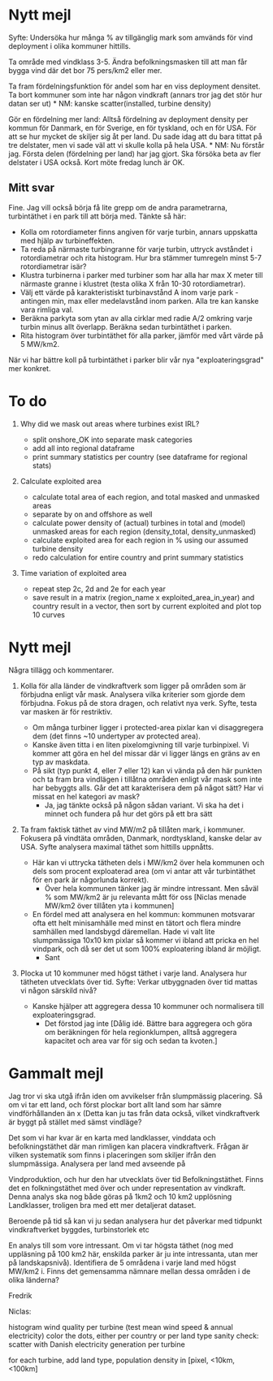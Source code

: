 # Nytt mejl

Syfte: Undersöka hur många % av tillgänglig mark som amvänds för vind deployment i olika kommuner hittills.
 
Ta område med vindklass 3-5. Ändra befolkningsmasken till att man får bygga vind där det bor 75 pers/km2 eller mer.
 
Ta fram fördelningsfunktion för andel som har en viss deployment densitet. Ta bort kommuner som inte har någon vindkraft (annars tror jag det stör hur datan ser ut)
    * NM: kanske scatter(installed, turbine density)
 
Gör en fördelning mer land: Alltså fördelning av deployment density per kommun för Danmark, en för Sverige, en för tyskland, och en för USA. För att se hur mycket de skiljer sig åt per land. Du sade idag att du bara tittat på tre delstater, men vi sade väl att vi skulle kolla på hela USA.
    * NM: Nu förstår jag. Första delen (fördelning per land) har jag gjort. Ska försöka beta av fler delstater i USA också. Kort möte fredag lunch är OK.

## Mitt svar

Fine. Jag vill också börja få lite grepp om de andra parametrarna, turbintäthet i en park till att börja med. Tänkte så här:
 
* Kolla om rotordiameter finns angiven för varje turbin, annars uppskatta med hjälp av turbineffekten. 
* Ta reda på närmaste turbingranne för varje turbin, uttryck avståndet i rotordiametrar och rita histogram. Hur bra stämmer tumregeln minst 5-7 rotordiametrar isär?
* Klustra turbinerna i parker med turbiner som har alla har max X meter till närmaste granne i klustret (testa olika X från 10-30 rotordiametrar).
* Välj ett värde på karakteristiskt turbinavstånd A inom varje park - antingen min, max eller medelavstånd inom parken. Alla tre kan kanske vara rimliga val.
* Beräkna parkyta som ytan av alla cirklar med radie A/2 omkring varje turbin minus allt överlapp. Beräkna sedan turbintäthet i parken.
* Rita histogram över turbintäthet för alla parker, jämför med vårt värde på 5 MW/km2.
 
När vi har bättre koll på turbintäthet i parker blir vår nya "exploateringsgrad" mer konkret.

# To do

1. Why did we mask out areas where turbines exist IRL?
    * split onshore_OK into separate mask categories
    * add all into regional dataframe
    * print summary statistics per country (see dataframe for regional stats)

2. Calculate exploited area
    * calculate total area of each region, and total masked and unmasked areas
    * separate by on and offshore as well
    * calculate power density of (actual) turbines in total and (model) unmasked areas
        for each region (density_total, density_unmasked)
    * calculate exploited area for each region in % using our assumed turbine density
    * redo calculation for entire country and print summary statistics 

3. Time variation of exploited area
    * repeat step 2c, 2d and 2e for each year
    * save result in a matrix (region_name x exploited_area_in_year) and country
        result in a vector, then sort by current exploited and plot top 10 curves

# Nytt mejl

Några tillägg och kommentarer.
 
1. Kolla för alla länder de vindkraftverk som ligger på områden som är förbjudna enligt vår mask. Analysera vilka kriterier som gjorde dem förbjudna. Fokus på de stora dragen, och relativt nya verk. Syfte, testa var masken är för restriktiv.
    * Om många turbiner ligger i protected-area pixlar kan vi disaggregera dem (det finns ~10 undertyper av protected area).
    * Kanske även titta i en liten pixelomgivning till varje turbinpixel. Vi kommer att göra en hel del missar där vi ligger längs en gräns av en typ av maskdata.
    * På sikt (typ punkt 4, eller 7 eller 12) kan vi vända på den här punkten och ta fram bra vindlägen i tillåtna områden enligt vår mask som inte har bebyggts alls. Går det att karakterisera dem på något sätt? Har vi missat en hel kategori av mask?  
        - Ja, jag tänkte också på någon sådan variant. Vi ska ha det i minnet och fundera på hur det görs på ett bra sätt
 
2. Ta fram faktisk täthet av vind MW/m2 på tillåten mark, i kommuner. Fokusera på vindtäta områden, Danmark, nordtyskland, kanske delar av USA. Syfte analysera maximal täthet som hittills uppnåtts.
    * Här kan vi uttrycka tätheten dels i MW/km2 över hela kommunen och dels som procent exploaterad area (om vi antar att vår turbintäthet för en park är någorlunda korrekt).
        - Över hela kommunen tänker jag är mindre intressant. Men såväl % som MW/km2 är ju relevanta mått för oss [Niclas menade MW/km2 över tillåten yta i kommunen]
    * En fördel med att analysera en hel kommun: kommunen motsvarar ofta ett helt minisamhälle med minst en tätort och flera mindre samhällen med landsbygd däremellan. Hade vi valt lite slumpmässiga 10x10 km pixlar så kommer vi ibland att pricka en hel vindpark, och då ser det ut som 100% exploatering ibland är möjligt.
        - Sant

3. Plocka ut 10 kommuner med högst täthet i varje land. Analysera hur tätheten utvecklats över tid. Syfte: Verkar utbyggnaden över tid mattas vi någon särskild nivå?
    * Kanske hjälper att aggregera dessa 10 kommuner och normalisera till exploateringsgrad.
        - Det förstod jag inte
        [Dålig idé. Bättre bara aggregera och göra om beräkningen för hela regionklumpen,
        alltså aggregera kapacitet och area var för sig och sedan ta kvoten.]


# Gammalt mejl

Jag tror vi ska utgå ifrån iden om avvikelser från slumpmässig placering. Så om vi tar ett land, och först plockar bort allt land som har sämre vindförhållanden än x (Detta kan ju tas från data också, vilket vindkraftverk är byggt på stället med sämst vindläge?

Det som vi har kvar är en karta med landklasser, vinddata och befolkningstäthet där man rimligen kan placera vindkraftverk. Frågan är vilken systematik som finns i placeringen som skiljer ifrån den slumpmässiga. Analysera per land med avseende på

Vindproduktion, och hur den har utvecklats över tid
Befolkningstäthet. Finns det en folkningstäthet med över och under representation av vindkraft. Denna analys ska nog både göras på 1km2 och 10 km2 upplösning
Landklasser, troligen bra med ett mer detaljerat dataset.
 
Beroende på tid så kan vi ju sedan analysera hur det påverkar med tidpunkt vindkraftverket byggdes, turbinstorlek etc

En analys till som vore intressant. Om vi tar högsta täthet (nog med uppläsning på 100 km2 här, enskilda parker är ju inte intressanta, utan mer på landskapsnivå). Identifiera de 5 områdena i varje land med högst MW/km2 i. Finns det gemensamma nämnare mellan dessa områden i de olika länderna?

Fredrik



Niclas:

histogram wind quality per turbine (test mean wind speed & annual electricity)
color the dots, either per country or per land type
sanity check: scatter with Danish electricity generation per turbine

for each turbine, add land type, population density in [pixel, <10km, <100km]
 
